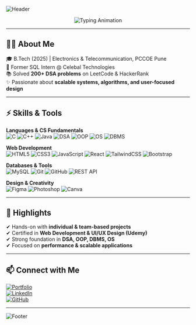 <!-- Header -->
![Header](https://capsule-render.vercel.app/api?type=waving&color=0:0A74DA,100:1E90FF&height=200&section=header&text=Shreyash%20Sonkar%20%7C%20Aspiring%20SDE&fontSize=36&fontColor=ffffff&animation=fadeIn&fontAlignY=35)

<!-- Typing Animation -->
<p align="center">
  <img src="https://readme-typing-svg.herokuapp.com?size=22&duration=4000&pause=1000&color=1E90FF&center=true&vCenter=true&width=800&lines=Aspiring+Software+Development+Engineer;Full-Stack+%26+Frontend+Developer;Problem-Solving+%26+DSA+Enthusiast;UI%2FUX+Design+with+Creative+Edge" alt="Typing Animation" />
</p>

---

## 👨‍💻 About Me

🎓 B.Tech (2025) | Electronics & Telecommunication, PCCOE Pune  
💼 Former SQL Intern @ Celebal Technologies  
📚 Solved **200+ DSA problems** on LeetCode & HackerRank  
✨ Passionate about **scalable systems, algorithms, and user-focused design**

---

## ⚡ Skills & Tools

**Languages & CS Fundamentals**  
![C](https://img.shields.io/badge/C-0A74DA?style=for-the-badge&logo=c&logoColor=white)
![C++](https://img.shields.io/badge/C++-0A74DA?style=for-the-badge&logo=c%2B%2B&logoColor=white)
![Java](https://img.shields.io/badge/Java-1E90FF?style=for-the-badge&logo=openjdk&logoColor=white)
![DSA](https://img.shields.io/badge/DSA-4682B4?style=for-the-badge&logo=codeforces&logoColor=white)
![OOP](https://img.shields.io/badge/OOP-0A74DA?style=for-the-badge&logoColor=white)
![OS](https://img.shields.io/badge/Operating%20Systems-0A74DA?style=for-the-badge&logo=linux&logoColor=white)
![DBMS](https://img.shields.io/badge/DBMS-0A74DA?style=for-the-badge&logoColor=white)

**Web Development**  
![HTML5](https://img.shields.io/badge/HTML5-0A74DA?style=for-the-badge&logo=html5&logoColor=white)
![CSS3](https://img.shields.io/badge/CSS3-1E90FF?style=for-the-badge&logo=css3&logoColor=white)
![JavaScript](https://img.shields.io/badge/JavaScript-4682B4?style=for-the-badge&logo=javascript&logoColor=white)
![React](https://img.shields.io/badge/React-0A74DA?style=for-the-badge&logo=react&logoColor=white)
![TailwindCSS](https://img.shields.io/badge/TailwindCSS-1E90FF?style=for-the-badge&logo=tailwind-css&logoColor=white)
![Bootstrap](https://img.shields.io/badge/Bootstrap-0A74DA?style=for-the-badge&logo=bootstrap&logoColor=white)

**Databases & Tools**  
![MySQL](https://img.shields.io/badge/MySQL-0A74DA?style=for-the-badge&logo=mysql&logoColor=white)
![Git](https://img.shields.io/badge/Git-1E90FF?style=for-the-badge&logo=git&logoColor=white)
![GitHub](https://img.shields.io/badge/GitHub-0A74DA?style=for-the-badge&logo=github&logoColor=white)
![REST API](https://img.shields.io/badge/REST_API-4682B4?style=for-the-badge&logo=rest&logoColor=white)

**Design & Creativity**  
![Figma](https://img.shields.io/badge/Figma-0A74DA?style=for-the-badge&logo=figma&logoColor=white)
![Photoshop](https://img.shields.io/badge/Photoshop-1E90FF?style=for-the-badge&logo=adobe-photoshop&logoColor=white)
![Canva](https://img.shields.io/badge/Canva-0A74DA?style=for-the-badge&logo=canva&logoColor=white)

---

## 📌 Highlights

✔ Hands-on with **individual & team-based projects**  
✔ Certified in **Web Development & UI/UX Design (Udemy)**  
✔ Strong foundation in **DSA, OOP, DBMS, OS**  
✔ Focused on **performance & scalable applications**

---

## 📫 Connect with Me

[![Portfolio](https://img.shields.io/badge/Portfolio-0A74DA?style=for-the-badge&logo=vercel&logoColor=white)](https://shreyashsonkarportfolio.netlify.app)  
[![LinkedIn](https://img.shields.io/badge/LinkedIn-1E90FF?style=for-the-badge&logo=linkedin&logoColor=white)](https://linkedin.com/in/shreyash-sonkar19)  
[![GitHub](https://img.shields.io/badge/GitHub-0A74DA?style=for-the-badge&logo=github&logoColor=white)](https://github.com/ShreyashSonkar2003)

---

<!-- Footer -->
![Footer](https://capsule-render.vercel.app/api?type=waving&color=100:1E90FF,0:0A74DA&height=100&section=footer)
